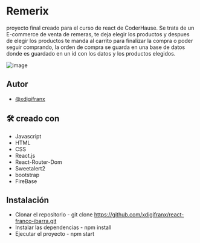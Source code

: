 
# Remerix

proyecto final creado para el curso de react de CoderHause.
Se trata de un E-commerce  de venta de remeras, te deja elegir los productos y despues de elegir los productos te manda al carrito para finalizar la compra o poder seguir comprando, la orden de compra se guarda en una base de datos donde es guardado en un id con los datos y los productos elegidos.

![image](https://i.ibb.co/ZfcZJn3/Dise-o-de-la-pagina-react.gif)

## Autor

- [@xdigifranx](https://github.com/xdigifranx)


## 🛠 creado con
- Javascript 
- HTML
- CSS
- React.js
- React-Router-Dom 
- Sweetalert2 
- bootstrap
- FireBase 





## Instalación 

- Clonar el repositorio - git clone https://github.com/xdigifranx/react-franco-ibarra.git
- Instalar las dependencias - npm install
- Ejecutar el proyecto - npm start
